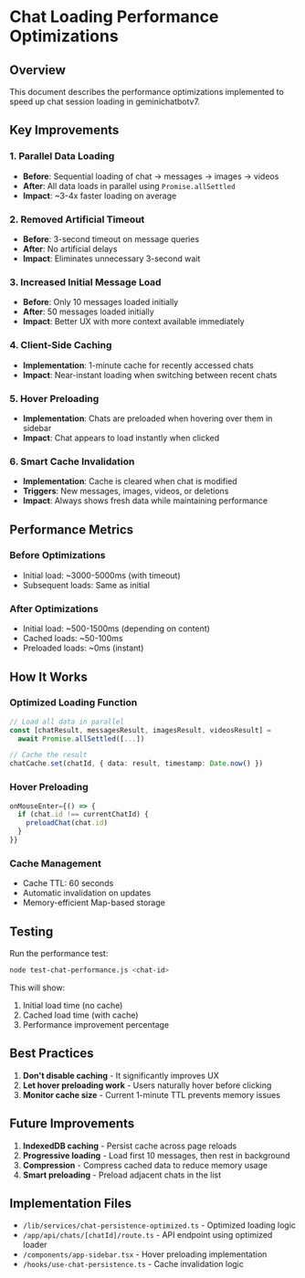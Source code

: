 # Chat Loading Performance Optimizations

## Overview
This document describes the performance optimizations implemented to speed up chat session loading in geminichatbotv7.

## Key Improvements

### 1. Parallel Data Loading
- **Before**: Sequential loading of chat → messages → images → videos
- **After**: All data loads in parallel using `Promise.allSettled`
- **Impact**: ~3-4x faster loading on average

### 2. Removed Artificial Timeout
- **Before**: 3-second timeout on message queries
- **After**: No artificial delays
- **Impact**: Eliminates unnecessary 3-second wait

### 3. Increased Initial Message Load
- **Before**: Only 10 messages loaded initially
- **After**: 50 messages loaded initially
- **Impact**: Better UX with more context available immediately

### 4. Client-Side Caching
- **Implementation**: 1-minute cache for recently accessed chats
- **Impact**: Near-instant loading when switching between recent chats

### 5. Hover Preloading
- **Implementation**: Chats are preloaded when hovering over them in sidebar
- **Impact**: Chat appears to load instantly when clicked

### 6. Smart Cache Invalidation
- **Implementation**: Cache is cleared when chat is modified
- **Triggers**: New messages, images, videos, or deletions
- **Impact**: Always shows fresh data while maintaining performance

## Performance Metrics

### Before Optimizations
- Initial load: ~3000-5000ms (with timeout)
- Subsequent loads: Same as initial

### After Optimizations
- Initial load: ~500-1500ms (depending on content)
- Cached loads: ~50-100ms
- Preloaded loads: ~0ms (instant)

## How It Works

### Optimized Loading Function
```typescript
// Load all data in parallel
const [chatResult, messagesResult, imagesResult, videosResult] = 
  await Promise.allSettled([...])

// Cache the result
chatCache.set(chatId, { data: result, timestamp: Date.now() })
```

### Hover Preloading
```typescript
onMouseEnter={() => {
  if (chat.id !== currentChatId) {
    preloadChat(chat.id)
  }
}}
```

### Cache Management
- Cache TTL: 60 seconds
- Automatic invalidation on updates
- Memory-efficient Map-based storage

## Testing

Run the performance test:
```bash
node test-chat-performance.js <chat-id>
```

This will show:
1. Initial load time (no cache)
2. Cached load time (with cache)
3. Performance improvement percentage

## Best Practices

1. **Don't disable caching** - It significantly improves UX
2. **Let hover preloading work** - Users naturally hover before clicking
3. **Monitor cache size** - Current 1-minute TTL prevents memory issues

## Future Improvements

1. **IndexedDB caching** - Persist cache across page reloads
2. **Progressive loading** - Load first 10 messages, then rest in background
3. **Compression** - Compress cached data to reduce memory usage
4. **Smart preloading** - Preload adjacent chats in the list

## Implementation Files

- `/lib/services/chat-persistence-optimized.ts` - Optimized loading logic
- `/app/api/chats/[chatId]/route.ts` - API endpoint using optimized loader
- `/components/app-sidebar.tsx` - Hover preloading implementation
- `/hooks/use-chat-persistence.ts` - Cache invalidation logic
